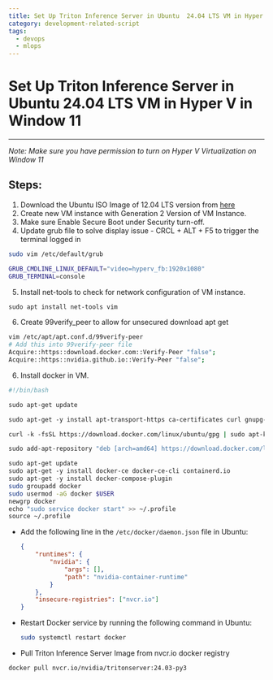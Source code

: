 ```yaml
---
title: Set Up Triton Inference Server in Ubuntu  24.04 LTS VM in Hyper V in Window 11
category: development-related-script
tags:
  - devops
  - mlops
---
```

# Set Up Triton Inference Server in Ubuntu 24.04 LTS VM in Hyper V in Window 11
---- 
*Note: Make sure you have permission to turn on Hyper V Virtualization on Window 11*
## Steps:

1. Download the Ubuntu ISO Image of 12.04 LTS version from [here](https://ubuntu.com/download/desktop)
2. Create new VM instance  with Generation 2 Version of VM Instance.
3. Make sure Enable Secure Boot under Security turn-off.
4. Update grub file to solve display issue - CRCL + ALT + F5 to trigger the terminal logged in 
```bash 
sudo vim /etc/default/grub

GRUB_CMDLINE_LINUX_DEFAULT="video=hyperv_fb:1920x1080"
GRUB_TERMINAL=console

```
5. Install net-tools to check for network configuration of VM instance.
```bash
sudo apt install net-tools vim 
```
6. Create 99verify_peer to allow for unsecured download apt get 
```bash
vim /etc/apt/apt.conf.d/99verify-peer
# Add this into 99verify-peer file
Acquire::https::download.docker.com::Verify-Peer "false";
Acquire::https::nvidia.github.io::Verify-Peer "false";
```
6. Install docker in VM.
```bash
#!/bin/bash

sudo apt-get update

sudo apt-get -y install apt-transport-https ca-certificates curl gnupg-agent software-properties-common

curl -k -fsSL https://download.docker.com/linux/ubuntu/gpg | sudo apt-key add -

sudo add-apt-repository "deb [arch=amd64] https://download.docker.com/linux/ubuntu $(lsb_release -cs) stable"

sudo apt-get update
sudo apt-get -y install docker-ce docker-ce-cli containerd.io
sudo apt-get -y install docker-compose-plugin
sudo groupadd docker
sudo usermod -aG docker $USER
newgrp docker
echo "sudo service docker start" >> ~/.profile
source ~/.profile
```

- Add the following line in the `/etc/docker/daemon.json` file in Ubuntu:
    
    ```json
    {
        "runtimes": {
            "nvidia": {
                "args": [],
                "path": "nvidia-container-runtime"
            }
        },
        "insecure-registries": ["nvcr.io"]
    }
    ```
    
- Restart Docker service by running the following command in Ubuntu:
    
	```bash
    sudo systemctl restart docker
    ```

 - Pull Triton Inference Server Image from nvcr.io docker registry
```bash
docker pull nvcr.io/nvidia/tritonserver:24.03-py3
```